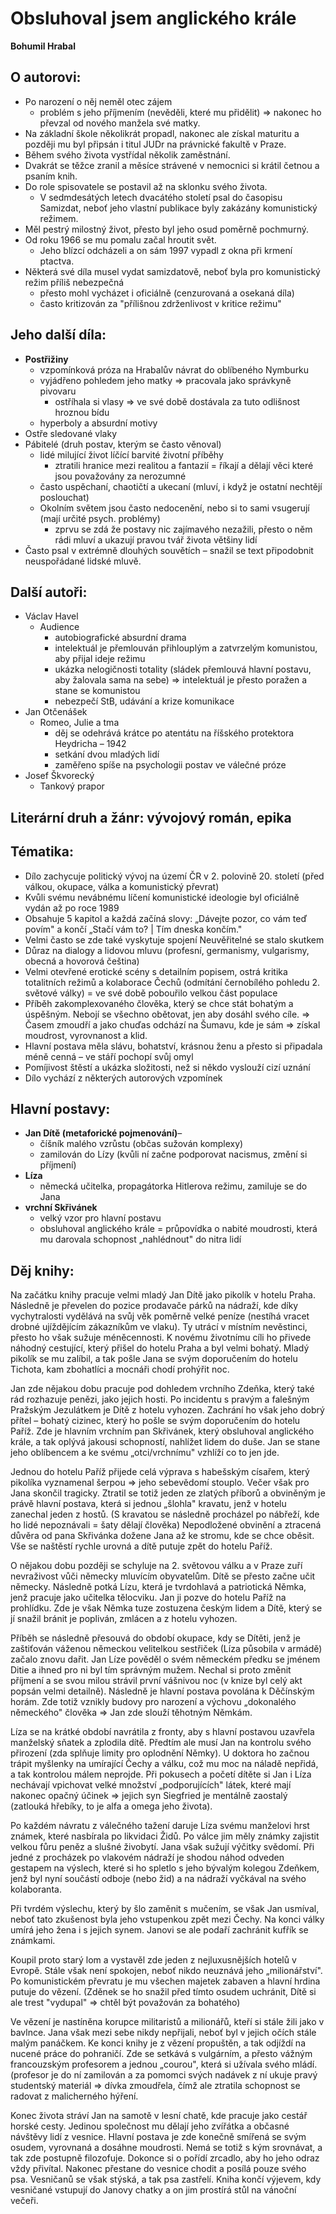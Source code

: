 
# Obsluhoval jsem anglického krále

**Bohumil Hrabal**

## O autorovi:
- Po narození o něj neměl otec zájem
	- problém s jeho příjmením (nevěděli, které mu přidělit) => nakonec ho převzal  od nového manžela své matky. 
- Na základní škole několikrát propadl, nakonec ale získal maturitu a později mu byl připsán i titul JUDr na právnické fakultě v Praze. 
- Během svého života vystřídal několik zaměstnání.
- Dvakrát se těžce zranil a měsíce strávené v nemocnici si krátil četnou a psaním knih. 
- Do role spisovatele se postavil až na sklonku svého života. 
	- V sedmdesátých letech dvacátého století psal do časopisu Samizdat, neboť jeho vlastní publikace byly zakázány komunistický režimem. 
- Měl pestrý milostný život, přesto byl jeho osud poměrně pochmurný. 
- Od roku 1966 se mu pomalu začal hroutit svět. 
	- Jeho blízcí odcházeli a on sám 1997 vypadl z okna při krmení ptactva. 
- Některá své díla musel vydat samizdatově, neboť byla pro komunistický režim příliš nebezpečná
	- přesto mohl vycházet i oficiálně (cenzurovaná a osekaná díla)
	- často kritizován za "přílišnou zdrženlivost v kritice režimu"

## Jeho další díla:
- **Postřižiny** 
	- vzpomínková próza na Hrabalův návrat do oblíbeného Nymburku
	- vyjádřeno pohledem jeho matky => pracovala jako správkyně pivovaru
		- ostříhala si vlasy => ve své době dostávala za tuto odlišnost hroznou bídu
	- hyperboly a absurdní motivy
- Ostře sledované vlaky
- Pábitelé (druh postav, kterým se často věnoval)
	- lidé milující život líčící barvité životní příběhy
		- ztratili hranice mezi realitou a fantazií = říkají a dělají věci které jsou považovány za nerozumné		
	- často uspěchaní, chaotičtí a ukecaní (mluví, i když je ostatní nechtějí poslouchat)
	- Okolním světem jsou často nedocenění, nebo si to sami vsugerují (mají určité psych. problémy)
		- zprvu se zdá že postavy nic zajímavého nezažili, přesto o něm rádi mluví a ukazují pravou tvář života většiny lidí
- Často psal v extrémně dlouhých souvětích – snažil se text připodobnit neuspořádané lidské mluvě.

## Další autoři:
- Václav Havel
	- Audience
		- autobiografické absurdní drama
		- intelektuál je přemlouván přihlouplým a zatvrzelým komunistou, aby přijal ideje režimu
		- ukázka nelogičnosti totality (sládek přemlouvá hlavní postavu, aby žalovala sama na sebe) => intelektuál je přesto poražen a stane se komunistou 
		- nebezpečí StB, udávání a krize komunikace
- Jan Otčenášek 
	- Romeo, Julie a tma 
		- děj se odehrává krátce po atentátu na říšského protektora Heydricha – 1942
		- setkání dvou mladých lidí
		- zaměřeno spíše na psychologii postav ve válečné próze
- Josef Škvorecký
	- Tankový prapor

## Literární druh a žánr: vývojový román, epika

## Tématika:

- Dílo zachycuje politický vývoj na území ČR v 2. polovině 20. století (před válkou, okupace, válka a komunistický převrat)
- Kvůli svému nevábnému líčení komunistické ideologie byl oficiálně vydán až po roce 1989
- Obsahuje 5 kapitol a každá začíná slovy: „Dávejte pozor, co vám teď povím" a končí „Stačí vám to? | Tím dneska končím."
- Velmi často se zde také vyskytuje spojení Neuvěřitelné se stalo skutkem
- Důraz na dialogy a lidovou mluvu (profesní, germanismy, vulgarismy, obecná a hovorová čeština)
- Velmi otevřené erotické scény s detailním popisem, ostrá kritika totalitních režimů a kolaborace Čechů (odmítání černobílého pohledu 2. světové války) = ve své době pobouřilo velkou část populace
- Příběh zakomplexovaného člověka, který se chce stát bohatým a úspěšným. Nebojí se všechno obětovat, jen aby dosáhl svého cíle. =\> Časem zmoudří a jako chuďas odchází na Šumavu, kde je sám =\> získal moudrost, vyrovnanost a klid.
- Hlavní postava měla slávu, bohatství, krásnou ženu a přesto si připadala méně cenná – ve stáří pochopí svůj omyl
- Pomíjivost štěstí a ukázka složitosti, než si někdo vyslouží cizí uznání
- Dílo vychází z některých autorových vzpomínek

## Hlavní postavy:

- **Jan Dítě (metaforické pojmenování)**–
	- číšník malého vzrůstu (občas sužován komplexy)
	- zamilován do Lízy (kvůli ní začne podporovat nacismus, změní si příjmení)
- **Líza**
	- německá učitelka, propagátorka Hitlerova režimu, zamiluje se do Jana
- **vrchní Skřivánek**
	- velký vzor pro hlavní postavu
	- obsluhoval anglického krále = průpovídka o nabité moudrosti, která mu darovala schopnost „nahlédnout" do nitra lidí

## Děj knihy:
Na začátku knihy pracuje velmi mladý Jan Dítě jako pikolík v hotelu Praha. Následně je převelen do pozice prodavače párků na nádraží, kde díky vychytralosti vydělává na svůj věk poměrně velké peníze (nestíhá vracet drobné ujíždějícím zákazníkům ve vlaku). Ty utrácí v místním nevěstinci, přesto ho však sužuje méněcennosti. K novému životnímu cíli ho přivede náhodný cestující, který přišel do hotelu Praha a byl velmi bohatý. Mladý pikolík se mu zalíbil, a tak pošle Jana se svým doporučením do hotelu Tichota, kam zbohatlíci a mocnáři chodí prohýřit noc.

Jan zde nějakou dobu pracuje pod dohledem vrchního Zdeňka, který také rád rozhazuje penězi, jako jejich hosti. Po incidentu s pravým a falešným Pražským Jezulátkem je Dítě z hotelu vyhozen. Zachrání ho však jeho dobrý přítel – bohatý cizinec, který ho pošle se svým doporučením do hotelu Paříž. Zde je hlavním vrchním pan Skřivánek, který obsluhoval anglického krále, a tak oplývá jakousi schopností, nahlížet lidem do duše. Jan se stane jeho oblíbencem a ke svému „otci/vrchnímu" vzhlíží co to jen jde.

Jednou do hotelu Paříž přijede celá výprava s habešským císařem, který pikolíka vyznamenal šerpou =\> jeho sebevědomí stouplo. Večer však pro Jana skončil tragicky. Ztratil se totiž jeden ze zlatých příborů a obviněným je právě hlavní postava, která si jednou „šlohla" kravatu, jenž v hotelu zanechal jeden z hostů. (S kravatou se následně procházel po nábřeží, kde ho lidé nepoznávali = šaty dělají člověka) Nepodložené obvinění a ztracená důvěra od pana Skřivánka dožene Jana až ke stromu, kde se chce oběsit. Vše se naštěstí rychle urovná a dítě putuje zpět do hotelu Paříž.

O nějakou dobu později se schyluje na 2. světovou válku a v Praze zuří nevraživost vůči německy mluvícím obyvatelům. Dítě se přesto začne učit německy. Následně potká Lízu, která je tvrdohlavá a patriotická Němka, jenž pracuje jako učitelka tělocviku. Jan ji pozve do hotelu Paříž na prohlídku. Zde je však Němka tuze zostuzena českým lidem a Dítě, který se jí snažil bránit je popliván, zmlácen a z hotelu vyhozen.

Příběh se následně přesouvá do období okupace, kdy se Dítěti, jenž je zaštiťován váženou německou velitelkou sestřiček (Líza působila v armádě) začalo znovu dařit. Jan Líze pověděl o svém německém předku se jménem Ditie a ihned pro ni byl tím správným mužem. Nechal si proto změnit příjmení a se svou milou strávil první vášnivou noc (v knize byl celý akt popsán velmi detailně). Následně je hlavní postava povolána k Děčínským horám. Zde totiž vznikly budovy pro narození a výchovu „dokonalého německého" člověka =\> Jan zde slouží těhotným Němkám.

Líza se na krátké období navrátila z fronty, aby s hlavní postavou uzavřela manželský sňatek a zplodila dítě. Předtím ale musí Jan na kontrolu svého přirození (zda splňuje limity pro oplodnění Němky). U doktora ho začnou trápit myšlenky na umírající Čechy a válku, což mu moc na náladě nepřidá, a tak kontrolou málem neprojde. Při pokusech a početí dítěte si Jan i Líza nechávají vpichovat velké množství „podporujících" látek, které mají nakonec opačný účinek =\> jejich syn Siegfried je mentálně zaostalý (zatlouká hřebíky, to je alfa a omega jeho života).

Po každém návratu z válečného tažení daruje Líza svému manželovi hrst známek, které nasbírala po likvidaci Židů. Po válce jim měly známky zajistit velkou fůru peněz a slušné živobytí. Jana však sužují výčitky svědomí. Při jedné z procházek po vlakovém nádraží je shodou náhod odveden gestapem na výslech, které si ho spletlo s jeho bývalým kolegou Zdeňkem, jenž byl nyní součástí odboje (nebo žid) a na nádraží vyčkával na svého kolaboranta.

Při tvrdém výslechu, který by šlo zaměnit s mučením, se však Jan usmíval, neboť tato zkušenost byla jeho vstupenkou zpět mezi Čechy. Na konci války umírá jeho žena i s jejich synem. Janovi se ale podaří zachránit kufřík se známkami.

Koupil proto starý lom a vystavěl zde jeden z nejluxusnějších hotelů v Evropě. Stále však není spokojen, neboť nikdo neuznává jeho „milionářství". Po komunistickém převratu je mu všechen majetek zabaven a hlavní hrdina putuje do vězení. (Zděnek se ho snažil před tímto osudem uchránit, Dítě si ale trest "vydupal" => chtěl být považován za bohatého)

Ve vězení je nastíněna korupce militaristů a milionářů, kteří si stále žili jako v bavlnce. Jana však mezi sebe nikdy nepřijali, neboť byl v jejich očích stále malým panáčkem. Ke konci knihy je z vězení propuštěn, a tak odjíždí na nucené práce do pohraničí. Zde se setkává s vulgárním, a přesto vážným francouzským profesorem a jednou „courou", která si užívala svého mládí. (profesor je do ní zamilován a za pomomci svých nadávek z ní ukuje pravý studentský materiál =\> dívka  zmoudřela, čímž ale ztratila schopnost se radovat z malicherného hýření.

Konec života stráví Jan na samotě v lesní chatě, kde pracuje jako cestář horské cesty. Jedinou společnost mu dělají jeho zvířátka a občasné návštěvy lidí z vesnice. Hlavní postava je zde konečně smířená se svým osudem, vyrovnaná a dosáhne moudrosti. Nemá se totiž s kým srovnávat, a tak zde postupně filozofuje. Dokonce si o pořídí zrcadlo, aby ho jeho odraz vždy přivítal. Nakonec přestane do vesnice chodit a posílá pouze svého psa. Vesničanů se však stýská, a tak psa zastřelí. Kniha končí výjevem, kdy vesničané vstupují do Janovy chatky a on jim prostírá stůl na vánoční večeři.